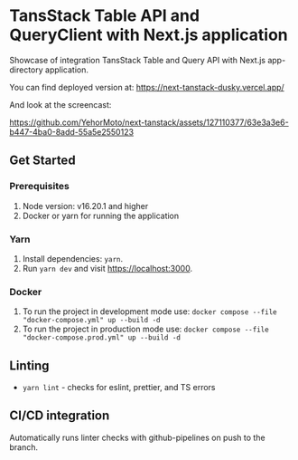 # TansStack Table API and QueryClient with Next.js application

Showcase of integration TansStack Table and Query API with Next.js app-directory application.

You can find deployed version at: https://next-tanstack-dusky.vercel.app/

And look at the screencast:

https://github.com/YehorMoto/next-tanstack/assets/127110377/63e3a3e6-b447-4ba0-8add-55a5e2550123


## Get Started

### Prerequisites

1. Node version: v16.20.1 and higher
2. Docker or yarn for running the application

### Yarn

1. Install dependencies: `yarn`.
2. Run `yarn dev` and visit <https://localhost:3000>.

### Docker

1. To run the project in development mode use: `docker compose --file "docker-compose.yml" up --build -d`
2. To run the project in production mode use: `docker compose --file "docker-compose.prod.yml" up --build -d`

## Linting

- `yarn lint` - checks for eslint, prettier, and TS errors

## CI/CD integration

Automatically runs linter checks with github-pipelines on push to the branch.
